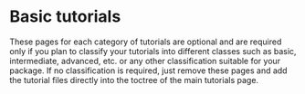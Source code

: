 # Basic tutorials

These pages for each category of tutorials are optional 
and are required only if you plan to classify your tutorials
into different classes such as basic, intermediate, advanced, etc.
or any other classification suitable for your package.
If no classification is required, just remove these pages
and add the tutorial files directly into the toctree of the main
tutorials page.

<!-- ```{toctree}
:maxdepth: 1

../_temp/tutorials/basic_tutorials/jupyter_tutorial
``` -->